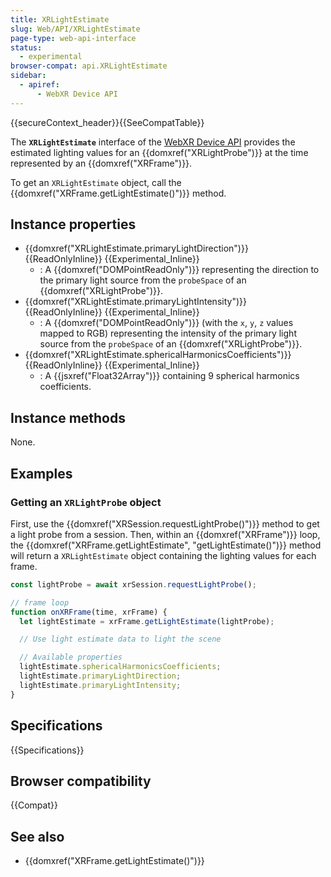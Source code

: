 ```yaml
---
title: XRLightEstimate
slug: Web/API/XRLightEstimate
page-type: web-api-interface
status:
  - experimental
browser-compat: api.XRLightEstimate
sidebar:
  - apiref:
      - WebXR Device API
---
```


{{secureContext_header}}{{SeeCompatTable}}

The **`XRLightEstimate`** interface of the [WebXR Device API](/en-US/docs/Web/API/WebXR_Device_API) provides the estimated lighting values for an {{domxref("XRLightProbe")}} at the time represented by an {{domxref("XRFrame")}}.

To get an `XRLightEstimate` object, call the {{domxref("XRFrame.getLightEstimate()")}} method.

## Instance properties

- {{domxref("XRLightEstimate.primaryLightDirection")}} {{ReadOnlyInline}} {{Experimental_Inline}}
  - : A {{domxref("DOMPointReadOnly")}} representing the direction to the primary light source from the `probeSpace` of an {{domxref("XRLightProbe")}}.
- {{domxref("XRLightEstimate.primaryLightIntensity")}} {{ReadOnlyInline}} {{Experimental_Inline}}
  - : A {{domxref("DOMPointReadOnly")}} (with the `x`, `y`, `z` values mapped to RGB) representing the intensity of the primary light source from the `probeSpace` of an {{domxref("XRLightProbe")}}.
- {{domxref("XRLightEstimate.sphericalHarmonicsCoefficients")}} {{ReadOnlyInline}} {{Experimental_Inline}}
  - : A {{jsxref("Float32Array")}} containing 9 spherical harmonics coefficients.

## Instance methods

None.

## Examples

### Getting an `XRLightProbe` object

First, use the {{domxref("XRSession.requestLightProbe()")}} method to get a light probe from a session.
Then, within an {{domxref("XRFrame")}} loop, the {{domxref("XRFrame.getLightEstimate", "getLightEstimate()")}} method will return a `XRLightEstimate` object containing the lighting values for each frame.

```js
const lightProbe = await xrSession.requestLightProbe();

// frame loop
function onXRFrame(time, xrFrame) {
  let lightEstimate = xrFrame.getLightEstimate(lightProbe);

  // Use light estimate data to light the scene

  // Available properties
  lightEstimate.sphericalHarmonicsCoefficients;
  lightEstimate.primaryLightDirection;
  lightEstimate.primaryLightIntensity;
}
```

## Specifications

{{Specifications}}

## Browser compatibility

{{Compat}}

## See also

- {{domxref("XRFrame.getLightEstimate()")}}
